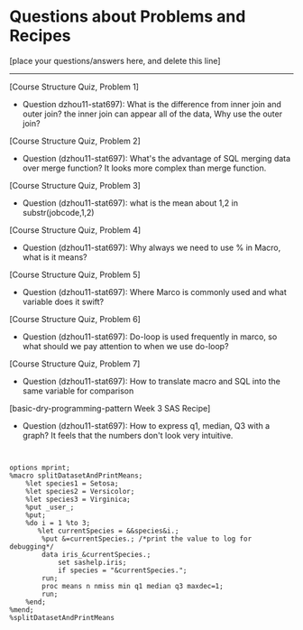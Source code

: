 
# Questions about Problems and Recipes



[place your questions/answers here, and delete this line]



***


[Course Structure Quiz, Problem 1]
 * Question dzhou11-stat697): What is the difference from inner join and outer join? the inner join can appear all of the data, Why use the outer join?



[Course Structure Quiz, Problem 2]
*  Question (dzhou11-stat697): What's the advantage of SQL merging data over merge function? It looks more complex than merge function.



 [Course Structure Quiz, Problem 3]
 * Question (dzhou11-stat697): what is the mean about 1,2 in substr(jobcode,1,2) 



[Course Structure Quiz, Problem 4]
 * Question (dzhou11-stat697): Why always we need to use % in Macro, what is it means?



[Course Structure Quiz, Problem 5]
 * Question (dzhou11-stat697): Where Marco is commonly used and what variable does it swift?



[Course Structure Quiz, Problem 6]
* Question (dzhou11-stat697): Do-loop is used frequently in marco, so what should we pay attention to when we use do-loop?



[Course Structure Quiz, Problem 7]
* Question (dzhou11-stat697): How to translate macro and SQL into the same variable for comparison



 [basic-dry-programming-pattern Week 3 SAS Recipe]
* Question (dzhou11-stat697): How to express q1, median, Q3 with a graph? It feels that the numbers don't look very intuitive.




```


options mprint;
%macro splitDatasetAndPrintMeans;
    %let species1 = Setosa;
    %let species2 = Versicolor;
    %let species3 = Virginica;
    %put _user_;
    %put;
    %do i = 1 %to 3;
       %let currentSpecies = &&species&i.;
        %put &=currentSpecies.; /*print the value to log for debugging*/
        data iris_&currentSpecies.;
            set sashelp.iris;
            if species = "&currentSpecies.";
        run;
        proc means n nmiss min q1 median q3 maxdec=1;
        run;
    %end;
%mend;
%splitDatasetAndPrintMeans


```
